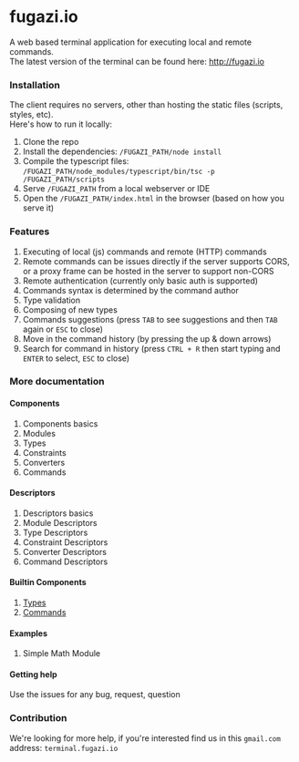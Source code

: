 # fugazi.io 

A web based terminal application for executing local and remote commands.  
The latest version of the terminal can be found here: http://fugazi.io

### Installation
The client requires no servers, other than hosting the static files (scripts, styles, etc).  
Here's how to run it locally:
1. Clone the repo
2. Install the dependencies: `/FUGAZI_PATH/node install`
3. Compile the typescript files:   
`/FUGAZI_PATH/node_modules/typescript/bin/tsc -p /FUGAZI_PATH/scripts`
4. Serve `/FUGAZI_PATH` from a local webserver or IDE
5. Open the `/FUGAZI_PATH/index.html` in the browser (based on how you serve it)

### Features
1. Executing of local (js) commands and remote (HTTP) commands
2. Remote commands can be issues directly if the server supports CORS, or a proxy frame can be hosted in the server to support non-CORS
3. Remote authentication (currently only basic auth is supported)
4. Commands syntax is determined by the command author
5. Type validation
6. Composing of new types
7. Commands suggestions (press `TAB` to see suggestions and then `TAB` again or `ESC` to close)
8. Move in the command history (by pressing the up & down arrows)
9. Search for command in history (press `CTRL + R` then start typing and `ENTER` to select, `ESC` to close)

### More documentation

#### Components
1. Components basics
2. Modules
3. Types
4. Constraints
5. Converters
6. Commands

#### Descriptors
1. Descriptors basics
2. Module Descriptors
3. Type Descriptors
4. Constraint Descriptors
5. Converter Descriptors
6. Command Descriptors

#### Builtin Components
1. [Types](./docs/builtins/types.md)
2. [Commands](./docs/builtins/commands.md)

#### Examples
1. Simple Math Module

#### Getting help
Use the issues for any bug, request, question

### Contribution
We're looking for more help, if you're interested find us in this `gmail.com` address: `terminal.fugazi.io`